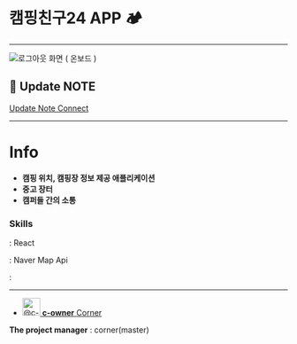 

# 캠핑친구24 APP 🏕

---

![로그아웃 화면 ( 온보드 )](https://user-images.githubusercontent.com/68332735/177161603-82b3ecf2-89d5-4d07-b15d-c32ab6c8d0b0.png)


## 🚀 Update NOTE

[Update Note Connect](https://github.com/Eight-Corner/campfire_web/discussions)

---

# Info

- **캠핑 위치, 캠핑장 정보 제공 애플리케이션**
- **중고 장터**
- **캠퍼들 간의 소통**


### Skills
: React

: Naver Map Api

: 

---



<ul class="list-style-none ">
    <li class="mb-2 d-flex" data-test-selector="grid-mode-element">
      <a href="https://github.com/c-owner" class="mr-2" data-hovercard-type="user" data-hovercard-url="/users/Eight-Corner/hovercard" data-octo-click="hovercard-link-click" data-octo-dimensions="link_type:self">
        <img src="https://avatars.githubusercontent.com/u/68332735?s=64&amp;v=4" alt="@c-owner" size="32" height="32" width="32" data-view-component="true" class="avatar circle">
      </a>
      <span data-view-component="true" class="flex-self-center min-width-0 css-truncate css-truncate-overflow width-fit flex-auto">
        <a href="https://github.com/c-owner" class="Link--primary no-underline flex-self-center">
          <strong>c-owner</strong>
          <span class="color-fg-muted">Corner</span>
        </a>
</span>    </li>
    <!--
 **기여자(2)**
    <li class="mb-2 d-flex" data-test-selector="grid-mode-element">
      <a href="https://github.com/tjwns3481" class="mr-2" data-hovercard-type="user" data-hovercard-url="/users/tjwns3481/hovercard" data-octo-click="hovercard-link-click" data-octo-dimensions="link_type:self">
        <img src="https://avatars.githubusercontent.com/u/65941314?s=64&amp;v=4" alt="@tjwns3481" size="32" height="32" width="32" data-view-component="true" class="avatar circle">
      </a>
      <span data-view-component="true" class="flex-self-center min-width-0 css-truncate css-truncate-overflow width-fit flex-auto">
        <a href="https://github.com/tjwns3481" class="Link--primary no-underline flex-self-center">
          <strong>tjwns3481</strong>
          <span class="color-fg-muted">SeoJun Kim</span>
        </a>
</span>    </li>
    -->
</ul>


**The project manager** : corner(master)
